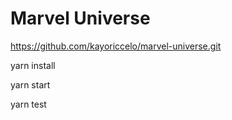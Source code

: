Marvel Universe
===============

https://github.com/kayoriccelo/marvel-universe.git

yarn install

yarn start

yarn test
